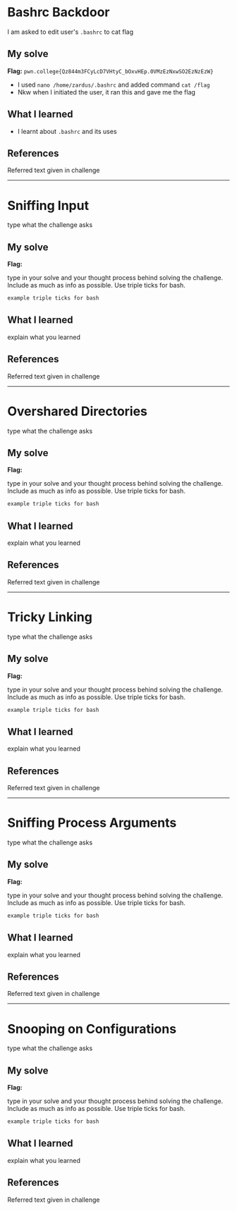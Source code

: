 # Bashrc Backdoor
I am asked to edit user's `.bashrc` to cat flag

## My solve
**Flag:** `pwn.college{Qz844m3FCyLcD7VHtyC_bOxvHEp.0VMzEzNxwSO2EzNzEzW}`

- I used `nano /home/zardus/.bashrc` and added command `cat /flag`
- Nkw when I initiated the user, it ran this and gave me the flag

## What I learned
- I learnt about `.bashrc` and its uses 

## References 
Referred text given in challenge

---

# Sniffing Input
type what the challenge asks

## My solve
**Flag:** 

type in your solve and your thought process behind solving the challenge. Include as much as info as possible. Use triple ticks for bash.
```bash
example triple ticks for bash
```

## What I learned
explain what you learned

## References 
Referred text given in challenge

---

# Overshared Directories
type what the challenge asks

## My solve
**Flag:** 

type in your solve and your thought process behind solving the challenge. Include as much as info as possible. Use triple ticks for bash.
```bash
example triple ticks for bash
```

## What I learned
explain what you learned

## References 
Referred text given in challenge

---

# Tricky Linking
type what the challenge asks

## My solve
**Flag:** 

type in your solve and your thought process behind solving the challenge. Include as much as info as possible. Use triple ticks for bash.
```bash
example triple ticks for bash
```

## What I learned
explain what you learned

## References 
Referred text given in challenge

---

# Sniffing Process Arguments
type what the challenge asks

## My solve
**Flag:** 

type in your solve and your thought process behind solving the challenge. Include as much as info as possible. Use triple ticks for bash.
```bash
example triple ticks for bash
```

## What I learned
explain what you learned

## References 
Referred text given in challenge

---

# Snooping on Configurations
type what the challenge asks

## My solve
**Flag:** 

type in your solve and your thought process behind solving the challenge. Include as much as info as possible. Use triple ticks for bash.
```bash
example triple ticks for bash
```

## What I learned
explain what you learned

## References 
Referred text given in challenge
